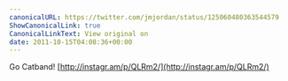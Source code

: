 ```yaml
---
canonicalURL: https://twitter.com/jmjordan/status/125060480363544579
ShowCanonicalLink: true
CanonicalLinkText: View original on
date: 2011-10-15T04:08:36+00:00
---
```

Go Catband! [http://instagr.am/p/QLRm2/](http://instagr.am/p/QLRm2/)